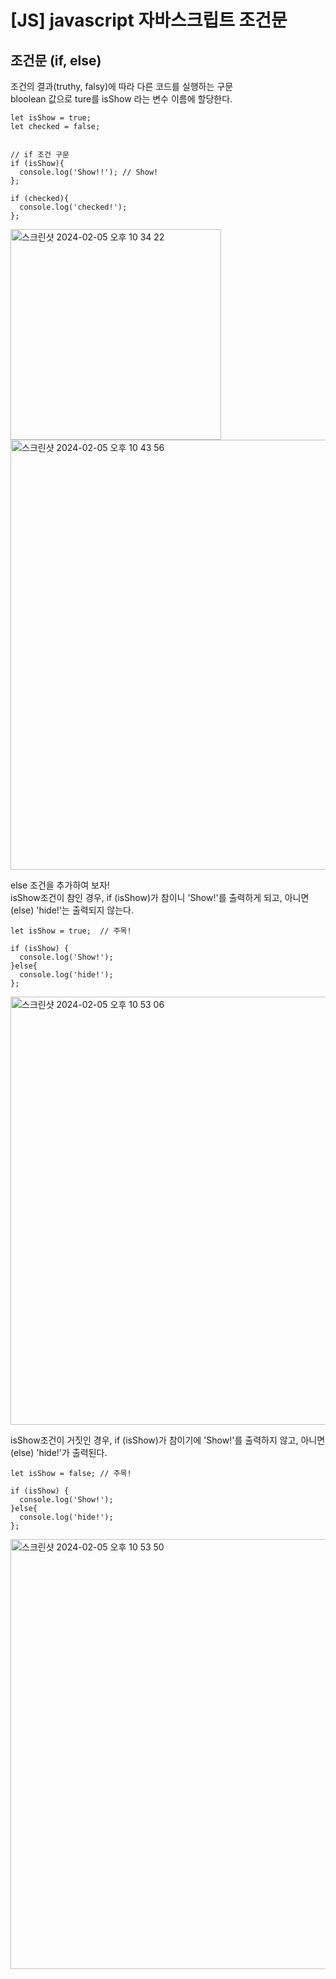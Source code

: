 # [JS] javascript 자바스크립트 조건문

## 조건문 (if, else)
조건의 결과(truthy, falsy)에 따라 다른 코드를 실행하는 구문  
bloolean 값으로 ture를 isShow 라는 변수 이름에 할당한다.  
```
let isShow = true;
let checked = false;


// if 조건 구문
if (isShow){
  console.log('Show!!'); // Show!
};

if (checked){
  console.log('checked!');
};
```
<img width="337" alt="스크린샷 2024-02-05 오후 10 34 22" src="https://github.com/hyunji1117/everyday_study/assets/151576407/c14572e3-a6ba-41a4-beac-0c8b1929d3a1">
<img width="688" alt="스크린샷 2024-02-05 오후 10 43 56" src="https://github.com/hyunji1117/everyday_study/assets/151576407/97fce097-3091-4bd1-8dd5-5131bba4c347">

else 조건을 추가하여 보자!  
isShow조건이 참인 경우, if (isShow)가 참이니 'Show!'를 출력하게 되고, 아니면(else) 'hide!'는 출력되지 않는다.  
```
let isShow = true;	// 주목!

if (isShow) {
  console.log('Show!');
}else{
  console.log('hide!');
};
```
<img width="685" alt="스크린샷 2024-02-05 오후 10 53 06" src="https://github.com/hyunji1117/everyday_study/assets/151576407/dd4ca510-8c21-4e89-b783-aa1aaf8fe66f">

isShow조건이 거짓인 경우, if (isShow)가 참이기에 'Show!'를 출력하지 않고, 아니면(else) 'hide!'가 출력된다.  
```
let isShow = false;	// 주목!

if (isShow) {
  console.log('Show!');
}else{
  console.log('hide!');
};
```
<img width="688" alt="스크린샷 2024-02-05 오후 10 53 50" src="https://github.com/hyunji1117/everyday_study/assets/151576407/468348f4-0d09-4565-a41b-ce5182b36504">
